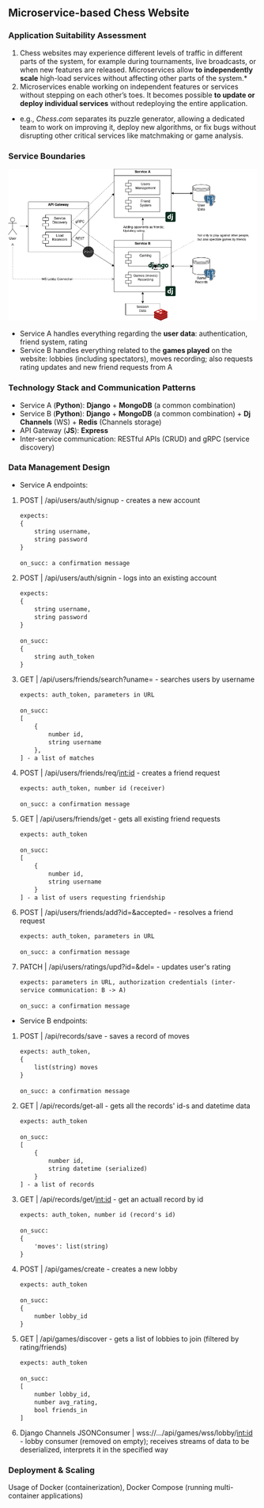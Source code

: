 ## Microservice-based Chess Website

### Application Suitability Assessment

1. Chess websites may experience different levels of traffic in different parts of the system, for example during tournaments, live broadcasts, or when new features are released. Microservices allow **to independently scale** high-load services without affecting other parts of the system.\*
2. Microservices enable working on independent features or services without stepping on each other’s toes. It becomes possible **to update or deploy individual services** without redeploying the entire application.

- e.g., _Chess.com_ separates its puzzle generator, allowing a dedicated team to work on improving it, deploy new algorithms, or fix bugs without disrupting other critical services like matchmaking or game analysis.

### Service Boundaries

![Architecture](./architecture.png)

- Service A handles everything regarding the **user data**: authentication, friend system, rating
- Service B handles everything related to the **games played** on the website: lobbies (including spectators), moves recording; also requests rating updates and new friend requests from A

### Technology Stack and Communication Patterns

- Service A (**Python**): **Django** + **MongoDB** (a common combination)
- Service B (**Python**): **Django** + **MongoDB** (a common combination) + **Dj Channels** (WS) + **Redis** (Channels storage)
- API Gateway (**JS**): **Express**
- Inter-service communication: RESTful APIs (CRUD) and gRPC (service discovery)

### Data Management Design

- Service A endpoints:

1.  POST | /api/users/auth/signup - creates a new account

        expects:
        {
            string username,
            string password
        }

        on_succ: a confirmation message

2.  POST | /api/users/auth/signin - logs into an existing account

        expects:
        {
            string username,
            string password
        }

        on_succ:
        {
            string auth_token
        }

3.  GET | /api/users/friends/search?uname= - searches users by username

        expects: auth_token, parameters in URL

        on_succ:
        [
            {
                number id,
                string username
            },
        ] - a list of matches

4.  POST | /api/users/friends/req/<int:id> - creates a friend request

        expects: auth_token, number id (receiver)

        on_succ: a confirmation message

5.  GET | /api/users/friends/get - gets all existing friend requests

        expects: auth_token

        on_succ:
        [
            {
                number id,
                string username
            }
        ] - a list of users requesting friendship

6.  POST | /api/users/friends/add?id=&accepted= - resolves a friend request

        expects: auth_token, parameters in URL

        on_succ: a confirmation message

7.  PATCH | /api/users/ratings/upd?id=&del= - updates user's rating

        expects: parameters in URL, authorization credentials (inter-service communication: B -> A)

        on_succ: a confirmation message

- Service B endpoints:

1.  POST | /api/records/save - saves a record of moves

        expects: auth_token,
        {
            list(string) moves
        }

        on_succ: a confirmation message

2.  GET | /api/records/get-all - gets all the records' id-s and datetime data

        expects: auth_token

        on_succ:
        [
            {
                number id,
                string datetime (serialized)
            }
        ] - a list of records

3.  GET | /api/records/get/<int:id> - get an actuall record by id

        expects: auth_token, number id (record's id)

        on_succ:
        {
            'moves': list(string)
        }

4.  POST | /api/games/create - creates a new lobby

        expects: auth_token

        on_succ:
        {
            number lobby_id
        }

5.  GET | /api/games/discover - gets a list of lobbies to join (filtered by rating/friends)

        expects: auth_token

        on_succ:
        [
            number lobby_id,
            number avg_rating,
            bool friends_in
        ]

6.  Django Channels JSONConsumer | wss://.../api/games/wss/lobby/<int:id> - lobby consumer (removed on empty); receives streams of data to be deserialized, interprets it in the specified way

### Deployment & Scaling

Usage of Docker (containerization), Docker Compose (running multi-container applications)
